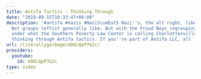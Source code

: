 ```yaml
---
title: Antifa Tactics - Thinking Through
date: "2019-09-15T10:33:47+08:00"
description: '#antifa #nazis #NaziScumEatS Nazi''s, the alt right, liberals, progressives.
  Not groups leftist generally like. But with the Proud Boys regrouping in August,
  under what the Southern Poverty Law Center is calling Charlottesville 2, it''s worth
  thinking through Antifa tactics. If you''re part of Antifa LLC, all footage is fair-use'
url: /literallygarbage/mD6LQpP7GZc/
providers:
  youtube:
    id: mD6LQpP7GZc
type: video
---
```


